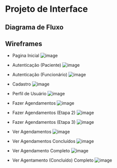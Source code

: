 
# Projeto de Interface

## Diagrama de Fluxo



## Wireframes

- Pagina Inicial
![image](https://github.com/ICEI-PUC-Minas-PMV-ADS/pmv-ads-2024-1-e2-proj-int-t5-odontoschedule/assets/107414711/3d848759-cb9d-4aa6-ae43-e33e9161f13e)

- Autenticação (Paciente)
![image](https://github.com/ICEI-PUC-Minas-PMV-ADS/pmv-ads-2024-1-e2-proj-int-t5-odontoschedule/assets/107414711/eeff759f-ec7e-4cec-9a02-e649a991c4a4)

- Autenticação (Funcionário)
![image](https://github.com/ICEI-PUC-Minas-PMV-ADS/pmv-ads-2024-1-e2-proj-int-t5-odontoschedule/assets/107414711/de3b5be4-d009-4e2b-a074-819a064348a0)

- Cadastro
![image](https://github.com/ICEI-PUC-Minas-PMV-ADS/pmv-ads-2024-1-e2-proj-int-t5-odontoschedule/assets/107414711/7dc5e794-0539-4a75-b144-90f5942af303)

- Perfil de Usuário
![image](https://github.com/ICEI-PUC-Minas-PMV-ADS/pmv-ads-2024-1-e2-proj-int-t5-odontoschedule/assets/107414711/d19769f9-51e7-4f24-8bce-12e04a4cabb7)

- Fazer Agendamentos
![image](https://github.com/ICEI-PUC-Minas-PMV-ADS/pmv-ads-2024-1-e2-proj-int-t5-odontoschedule/assets/107414711/f13c2bf2-3db6-4952-8340-15d78fb680d2)

- Fazer Agendamentos (Etapa 2)
![image](https://github.com/ICEI-PUC-Minas-PMV-ADS/pmv-ads-2024-1-e2-proj-int-t5-odontoschedule/assets/107414711/ce398fe8-78da-4f82-9426-ceda5197876f)

- Fazer Agendamentos (Etapa 3)
![image](https://github.com/ICEI-PUC-Minas-PMV-ADS/pmv-ads-2024-1-e2-proj-int-t5-odontoschedule/assets/107414711/43fbdc89-fb92-43b0-9c81-3338d058ef13)

- Ver Agendamentos
![image](https://github.com/ICEI-PUC-Minas-PMV-ADS/pmv-ads-2024-1-e2-proj-int-t5-odontoschedule/assets/107414711/f078c870-c201-4467-8152-20677f8c4591)

- Ver Agendamentos Concluídos
![image](https://github.com/ICEI-PUC-Minas-PMV-ADS/pmv-ads-2024-1-e2-proj-int-t5-odontoschedule/assets/107414711/636a9cd3-f0e7-426c-8763-f07bc34de2c8)

- Ver Agendamento Completo
![image](https://github.com/ICEI-PUC-Minas-PMV-ADS/pmv-ads-2024-1-e2-proj-int-t5-odontoschedule/assets/107414711/7b757b26-2f2e-40db-9d7a-987699df658f)

- Ver Agentamento (Concluído) Completo
![image](https://github.com/ICEI-PUC-Minas-PMV-ADS/pmv-ads-2024-1-e2-proj-int-t5-odontoschedule/assets/107414711/b9918025-f9b8-4dc0-9405-a20c08ef8996)
 
